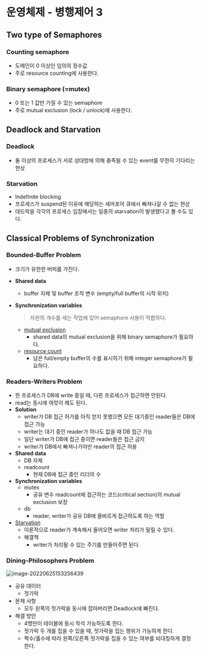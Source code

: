 # 운영체제 - 병행제어 3

## Two type of Semaphores

### Counting semaphore

- 도메인이 0 이상인 임의의 정수값
- 주로 resource counting에 사용한다.

### Binary semaphore (=mutex)

- 0 또는 1 값만 가질 수 있는 semaphore
- 주로 mutual exclusion (lock / unlock)에 사용한다.



## Deadlock and Starvation

### Deadlock

- 둘 이상의 프로세스가 서로 상대방에 의해 충족될 수 있는 event를 무한히 기다리는 현상

### Starvation

- Indefinite blocking
- 프로세스가 suspend된 이유에 해당하는 세마포어 큐에서 빠져나갈 수 없는 현상
- 데드락을 각각의 프로세스 입장에서는 일종의 starvation이 발생했다고 볼 수도 있다.



## Classical Problems of Synchronization

### Bounded-Buffer Problem

- 크기가 유한한 버퍼를 가진다.

- **Shared data**

  - buffer 자체 및 buffer 조작 변수 (empty/full buffer의 시작 위치)

- **Synchronization variables**

  > 자원의 개수를 세는 작업에 있어 semaphore 사용이 적합하다.

  - <u>mutual exclusion</u>
    - shared data의 mutual exclusion을 위해 binary semaphore가 필요하다.
  - <u>resource count</u>
    - 남은 full/empty buffer의 수를 표시하기 위해 integer semaphore가 필요하다.

### Readers-Writers Problem

- 한 프로세스가 DB에 write 중일 때, 다른 프로세스가 접근하면 안된다.
- read는 동시에 여럿이 해도 된다.
- **Solution**
  - writer가 DB 접근 허가를 아직 얻지 못했으면 모든 대기중인 reader들은 DB에 접근 가능
  - writer는 대기 중인 reader가 하나도 없을 때 DB 접근 가능
  - 일단 writer가 DB에 접근 중이면 reader들은 접근 금지
  - writer가 DB에서 빠져나가야만 reader의 접근 허용
- **Shared data**
  - DB 자체
  - readcount
    - 현재 DB에 접근 중인 리더의 수
- **Synchronization variables**
  - mutex
    - 공유 변수 readcount에 접근하는 코드(critical section)의 mutual exclusion 보장
  - db
    - reader, writer가 공유 DB에 올바르게 접근하도록 하는 역할
- <u>Starvation</u>
  - 이론적으로 reader가 계속해서 들어오면 writer 처리가 밀릴 수 있다.
  - 해결책
    - writer가 처리될 수 있는 주기를 만들어주면 된다.

### Dining-Philosophers Problem

![image-20220625153256439](/assets/img/2022-06-25-OS-multi-4/image-20220625153256439.png)

- 공유 데이터
  - 젓가락
- 문제 사항
  - 모두 왼쪽의 젓가락을 동시에 잡아버리면 Deadlock에 빠진다.
- 해결 방안
  - 4명만이 테이블에 동시 착석 가능하도록 한다.
  - 젓가락 두 개를 집을 수 있을 때, 젓가락을 집는 행위가 가능하게 한다.
  - 짝수/홀수에 따라 왼쪽/오른쪽 젓가락을 집을 수 있는 여부를 비대칭하게 결정한다.
